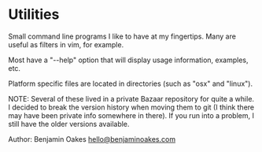 Utilities
=========

Small command line programs I like to have at my fingertips.  Many are useful as filters in vim, for example.

Most have a "--help" option that will display usage information, examples, etc.

Platform specific files are located in directories (such as "osx" and "linux").

NOTE: Several of these lived in a private Bazaar repository for quite a while.  I decided to break the version history when moving them to git (I think there may have been private info somewhere in there).  If you run into a problem, I still have the older versions available.

Author: Benjamin Oakes <hello@benjaminoakes.com>

